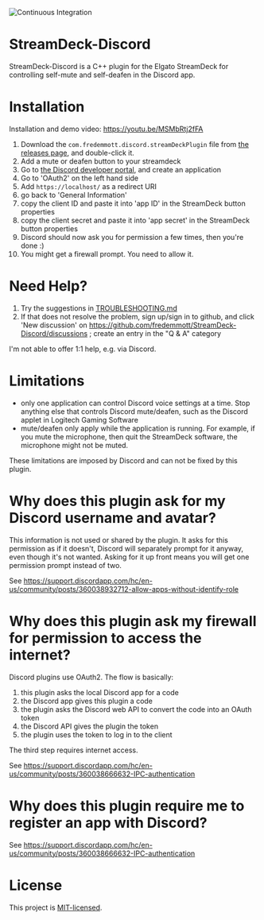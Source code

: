 ![Continuous Integration](https://github.com/fredemmott/StreamDeck-Discord/workflows/Continuous%20Integration/badge.svg)

# StreamDeck-Discord

StreamDeck-Discord is a C++ plugin for the Elgato StreamDeck for controlling self-mute and self-deafen in the Discord app.

# Installation

Installation and demo video: https://youtu.be/MSMbRtj2fFA

1. Download the `com.fredemmott.discord.streamDeckPlugin` file from [the releases page](https://github.com/fredemmott/StreamDeck-Discord/releases/latest), and double-click it.
1. Add a mute or deafen button to your streamdeck
1. Go to [the Discord developer portal](https://discordapp.com/developers), and create an application
1. Go to 'OAuth2' on the left hand side
1. Add `https://localhost/` as a redirect URI
1. go back to 'General Information'
1. copy the client ID and paste it into 'app ID' in the StreamDeck button properties
1. copy the client secret and paste it into 'app secret' in the StreamDeck button properties
1. Discord should now ask you for permission a few times, then you're done :)
1. You might get a firewall prompt. You need to allow it.

# Need Help?

1. Try the suggestions in [TROUBLESHOOTING.md](TROUBLESHOOTING.md)
2. If that does not resolve the problem, sign up/sign in to github, and click 'New discussion' on https://github.com/fredemmott/StreamDeck-Discord/discussions ; create an entry in the "Q & A" category

I'm not able to offer 1:1 help, e.g. via Discord.

# Limitations

- only one application can control Discord voice settings at a time. Stop anything else that controls Discord mute/deafen, such as the Discord applet in Logitech Gaming Software
- mute/deafen only apply while the application is running. For example, if you mute the microphone, then quit the StreamDeck software, the microphone might not be muted.

These limitations are imposed by Discord and can not be fixed by this plugin.

# Why does this plugin ask for my Discord username and avatar?

This information is not used or shared by the plugin. It asks for this permission as if it doesn't,
Discord will separately prompt for it anyway, even though it's not wanted. Asking for it up front
means you will get one permission prompt instead of two.

See https://support.discordapp.com/hc/en-us/community/posts/360038932712-allow-apps-without-identify-role

# Why does this plugin ask my firewall for permission to access the internet?

Discord plugins use OAuth2. The flow is basically:

1. this plugin asks the local Discord app for a code
1. the Discord app gives this plugin a code
1. the plugin asks the Discord web API to convert the code into an OAuth token
1. the Discord API gives the plugin the token
1. the plugin uses the token to log in to the client

The third step requires internet access.

See https://support.discordapp.com/hc/en-us/community/posts/360038666632-IPC-authentication

# Why does this plugin require me to register an app with Discord?

See https://support.discordapp.com/hc/en-us/community/posts/360038666632-IPC-authentication

# License

This project is [MIT-licensed](LICENSE).
